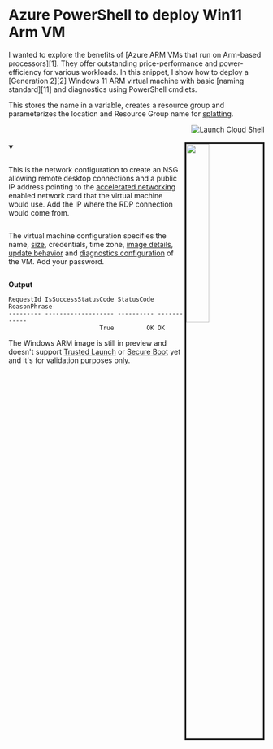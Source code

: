 # Azure PowerShell to deploy Win11 Arm VM
<script>
  let fetchRes = fetch("https://raw.githubusercontent.com/Ayanmullick/AzIaaS/master/AzVM.ps1")

  fetchRes.then(response => response.clone().text()).then(data => {const lines = data.split("\n");
    const regexPattern =
      /#region(?<variableName>.*|\n)(?<content>[\s\S]*?)(#endregion)/g;
    const matches = [];
    while ((match = regexPattern.exec(data)) !== null) {
      const variableName = match.groups.variableName.trim();
      const content = match.groups.content.trim();

      matches.push({
        variableName,
        content,
      });
    }
    matches.forEach(function (item, index) {
      let variableNameBlock = document.getElementById(`variable${index + 1}`);
      let codeBlock = document.getElementById("code" + (index + 1));
      codeBlock.textContent = item.content;
      variableNameBlock.textContent = item.variableName;
    });
   /* hljs.highlightElement(document.getElementById("code1"));
    hljs.highlightElement(document.getElementById("code2"));
    hljs.highlightElement(document.getElementById("code3"));*/
  })
</script>

<p>I wanted to explore the benefits of [Azure ARM VMs that run on Arm-based processors][1]. They offer outstanding price-performance and power-efficiency for various workloads. In this snippet, I show how to deploy a [Generation 2][2] Windows 11 ARM virtual machine with basic [naming standard][11] and diagnostics using PowerShell cmdlets.</p>

This stores the name in a variable, creates a resource group and parameterizes the location and Resource Group name for [splatting][3].

<a href="https://shell.azure.com/powershell" target="_blank">
   <img align="right" src="https://learn.microsoft.com/azure/cloud-shell/media/embed-cloud-shell/launch-cloud-shell-1.png" alt="Launch Cloud Shell">
</a>
<br><br>

<img align="right" src="https://dev-to-uploads.s3.amazonaws.com/uploads/articles/9ki4cvu8jf2i1r0v9f7l.png" width="30%"  border="3"/>

<details open>
<summary><u id="variable1"></u></summary>
<pre class="powershell" id="code1"></pre>
</details>

This is the network configuration to create an NSG allowing remote desktop connections and a public IP address pointing to the [accelerated networking][4] enabled network card that the virtual machine would use. Add the IP where the RDP connection would come from.

<pre id="code2" class="powershell clear"></pre>

The virtual machine configuration specifies the name, [size][5], credentials, time zone, [image details][10], [update behavior][6] and [diagnostics configuration][7] of the VM. Add your password.

<pre id="code3" class="powershell"></pre>

**Output**

```
RequestId IsSuccessStatusCode StatusCode ReasonPhrase
--------- ------------------- ---------- ------------
                         True         OK OK
```



The Windows ARM image is still in preview and doesn't support [Trusted Launch][8] or [Secure Boot][9] yet and it's for validation purposes only.

[1]:  <https://azure.microsoft.com/en-us/blog/azure-virtual-machines-with-ampere-altra-arm-based-processors-generally-available/>
[2]:  <https://learn.microsoft.com/en-us/azure/virtual-machines/generation-2#features-and-capabilities>
[3]:  <https://learn.microsoft.com/en-us/powershell/module/microsoft.powershell.core/about/about_splatting>
[4]:  <https://learn.microsoft.com/en-us/azure/virtual-network/accelerated-networking-overview>
[5]:  <https://learn.microsoft.com/en-us/azure/virtual-machines/epsv5-epdsv5-series>
[6]:  <https://learn.microsoft.com/en-us/azure/virtual-machines/automatic-vm-guest-patching#azure-powershell-when-creating-a-windows-vm>
[7]:  <https://learn.microsoft.com/en-us/troubleshoot/azure/virtual-machines/boot-diagnostics>
[8]:  <https://learn.microsoft.com/en-us/azure/virtual-machines/trusted-launch>
[9]:  <https://learn.microsoft.com/en-us/azure/security/fundamentals/secure-boot>
[10]: <https://azuremarketplace.microsoft.com/en-us/marketplace/apps/microsoftwindowsdesktop.windows11preview-arm64>
[11]: <https://learn.microsoft.com/en-us/azure/cloud-adoption-framework/ready/azure-best-practices/resource-naming>
